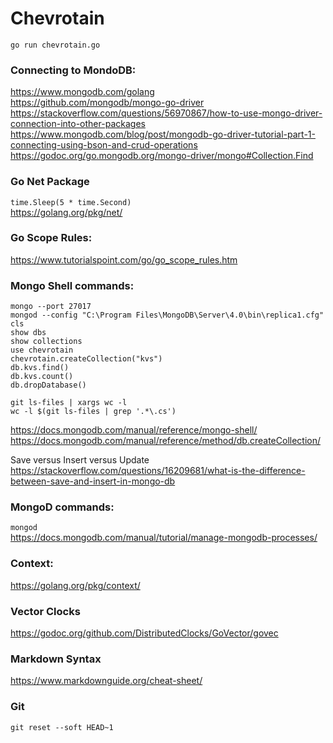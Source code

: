 # Chevrotain
`go run chevrotain.go`

### Connecting to MondoDB:
https://www.mongodb.com/golang \
https://github.com/mongodb/mongo-go-driver \
https://stackoverflow.com/questions/56970867/how-to-use-mongo-driver-connection-into-other-packages
https://www.mongodb.com/blog/post/mongodb-go-driver-tutorial-part-1-connecting-using-bson-and-crud-operations
https://godoc.org/go.mongodb.org/mongo-driver/mongo#Collection.Find

### Go Net Package
`time.Sleep(5 * time.Second)` \
https://golang.org/pkg/net/

### Go Scope Rules:
https://www.tutorialspoint.com/go/go_scope_rules.htm

### Mongo Shell commands:
```
mongo --port 27017
mongod --config "C:\Program Files\MongoDB\Server\4.0\bin\replica1.cfg"
cls
show dbs
show collections
use chevrotain
chevrotain.createCollection("kvs")
db.kvs.find()
db.kvs.count()
db.dropDatabase()
```
```
git ls-files | xargs wc -l
wc -l $(git ls-files | grep '.*\.cs')
```
https://docs.mongodb.com/manual/reference/mongo-shell/
https://docs.mongodb.com/manual/reference/method/db.createCollection/

Save versus Insert versus Update \
https://stackoverflow.com/questions/16209681/what-is-the-difference-between-save-and-insert-in-mongo-db

### MongoD commands:
`mongod`\
https://docs.mongodb.com/manual/tutorial/manage-mongodb-processes/

### Context:
https://golang.org/pkg/context/

### Vector Clocks
https://godoc.org/github.com/DistributedClocks/GoVector/govec

### Markdown Syntax
https://www.markdownguide.org/cheat-sheet/

### Git
`git reset --soft HEAD~1`
